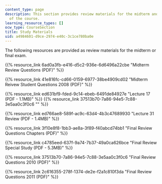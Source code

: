 ```yaml
---
content_type: page
description: This section provides review materials for the midterm and final exam
  of the course.
learning_resource_types: []
ocw_type: CourseSection
title: Study Materials
uid: a4984601-d9ce-2974-e40c-3c1ce780ba0e
---
```


The following resources are provided as review materials for the midterm or final exam.

{{% resource_link 6ad0a3fb-e416-d5c2-936e-6d6496a22cbe "Midterm Review Questions (PDF)" %}}

{{% resource_link 41e816fc-cd66-0159-6977-38be4909cd02 "Midterm Reivew Student Questions 2008 (PDF)" %}}

{{% resource_link ed631bf9-fded-9c14-ebeb-6491de84927e "Lecture 17 (PDF - 1.1MB)" %}} {{% resource_link 37513b70-7a86-94e5-7c88-3e5aa0c3f0c6 "" %}} 

{{% resource_link ed766ae8-589f-ac9c-63d4-4b3c47689930 "Lecture 31 Review (PDF - 1.4MB)" %}}

{{% resource_link 3f10e8f8-1bb3-ae8a-3f89-f40abcd74bb1 "Final Review Questions Chapters (PDF)" %}}

{{% resource_link c4785eed-637f-9a74-7b37-49a0ca626bce "Final Review Special Study (PDF - 5.3MB)" %}}

{{% resource_link 37513b70-7a86-94e5-7c88-3e5aa0c3f0c6 "Final Review Questions 2010 (PDF)" %}}

{{% resource_link 2c616355-278f-1374-de2e-f2a1c810f3da "Final Review Questions 2011 (PDF)" %}}